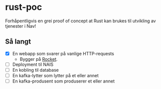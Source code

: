 # rust-poc

Forhåpentligvis en grei proof of concept at Rust kan brukes til utvikling av tjenester i Nav!

## Så langt

- [x] En webapp som svarer på vanlige HTTP-requests
    - Bygger på [Rocket](https://rocket.rs).
- [ ] Deployment til NAIS
- [ ] En kobling til database
- [ ] En kafka-lytter som lytter på et eller annet
- [ ] En kafka-produsent som produserer et eller annet
